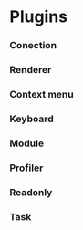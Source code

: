 Plugins
=

### Conection

### Renderer

### Context menu

### Keyboard

### Module

### Profiler

### Readonly

### Task